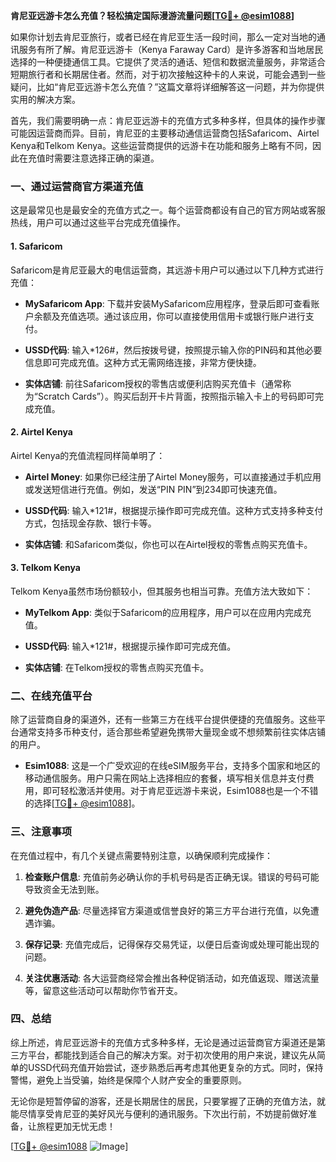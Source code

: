 **肯尼亚远游卡怎么充值？轻松搞定国际漫游流量问题[[TG💪+ @esim1088](https://t.me/s/esim1088)]**

如果你计划去肯尼亚旅行，或者已经在肯尼亚生活一段时间，那么一定对当地的通讯服务有所了解。肯尼亚远游卡（Kenya Faraway Card）是许多游客和当地居民选择的一种便捷通信工具。它提供了灵活的通话、短信和数据流量服务，非常适合短期旅行者和长期居住者。然而，对于初次接触这种卡的人来说，可能会遇到一些疑问，比如“肯尼亚远游卡怎么充值？”这篇文章将详细解答这一问题，并为你提供实用的解决方案。

首先，我们需要明确一点：肯尼亚远游卡的充值方式多种多样，但具体的操作步骤可能因运营商而异。目前，肯尼亚的主要移动通信运营商包括Safaricom、Airtel Kenya和Telkom Kenya。这些运营商提供的远游卡在功能和服务上略有不同，因此在充值时需要注意选择正确的渠道。

### **一、通过运营商官方渠道充值**

这是最常见也是最安全的充值方式之一。每个运营商都设有自己的官方网站或客服热线，用户可以通过这些平台完成充值操作。

#### **1. Safaricom**
Safaricom是肯尼亚最大的电信运营商，其远游卡用户可以通过以下几种方式进行充值：

- **MySafaricom App**: 下载并安装MySafaricom应用程序，登录后即可查看账户余额及充值选项。通过该应用，你可以直接使用信用卡或银行账户进行支付。
  
- **USSD代码**: 输入*126#，然后按拨号键，按照提示输入你的PIN码和其他必要信息即可完成充值。这种方式无需网络连接，非常方便快捷。

- **实体店铺**: 前往Safaricom授权的零售店或便利店购买充值卡（通常称为“Scratch Cards”）。购买后刮开卡片背面，按照指示输入卡上的号码即可完成充值。

#### **2. Airtel Kenya**
Airtel Kenya的充值流程同样简单明了：

- **Airtel Money**: 如果你已经注册了Airtel Money服务，可以直接通过手机应用或发送短信进行充值。例如，发送“PIN PIN”到234即可快速充值。

- **USSD代码**: 输入*121#，根据提示操作即可完成充值。这种方式支持多种支付方式，包括现金存款、银行卡等。

- **实体店铺**: 和Safaricom类似，你也可以在Airtel授权的零售点购买充值卡。

#### **3. Telkom Kenya**
Telkom Kenya虽然市场份额较小，但其服务也相当可靠。充值方法大致如下：

- **MyTelkom App**: 类似于Safaricom的应用程序，用户可以在应用内完成充值。

- **USSD代码**: 输入*121#，根据提示操作即可完成充值。

- **实体店铺**: 在Telkom授权的零售点购买充值卡。

### **二、在线充值平台**

除了运营商自身的渠道外，还有一些第三方在线平台提供便捷的充值服务。这些平台通常支持多币种支付，适合那些希望避免携带大量现金或不想频繁前往实体店铺的用户。

- **Esim1088**: 这是一个广受欢迎的在线eSIM服务平台，支持多个国家和地区的移动通信服务。用户只需在网站上选择相应的套餐，填写相关信息并支付费用，即可轻松激活并使用。对于肯尼亚远游卡来说，Esim1088也是一个不错的选择[[TG💪+ @esim1088](https://t.me/s/esim1088)]。

### **三、注意事项**

在充值过程中，有几个关键点需要特别注意，以确保顺利完成操作：

1. **检查账户信息**: 充值前务必确认你的手机号码是否正确无误。错误的号码可能导致资金无法到账。
   
2. **避免伪造产品**: 尽量选择官方渠道或信誉良好的第三方平台进行充值，以免遭遇诈骗。

3. **保存记录**: 充值完成后，记得保存交易凭证，以便日后查询或处理可能出现的问题。

4. **关注优惠活动**: 各大运营商经常会推出各种促销活动，如充值返现、赠送流量等，留意这些活动可以帮助你节省开支。

### **四、总结**

综上所述，肯尼亚远游卡的充值方式多种多样，无论是通过运营商官方渠道还是第三方平台，都能找到适合自己的解决方案。对于初次使用的用户来说，建议先从简单的USSD代码充值开始尝试，逐步熟悉后再考虑其他更复杂的方式。同时，保持警惕，避免上当受骗，始终是保障个人财产安全的重要原则。

无论你是短暂停留的游客，还是长期居住的居民，只要掌握了正确的充值方法，就能尽情享受肯尼亚的美好风光与便利的通讯服务。下次出行前，不妨提前做好准备，让旅程更加无忧无虑！

[[TG💪+ @esim1088](https://t.me/s/esim1088) ![Image](https://i.postimg.cc/4NQfJmqS/Snipaste-2025-05-13-00-14-12.png)]